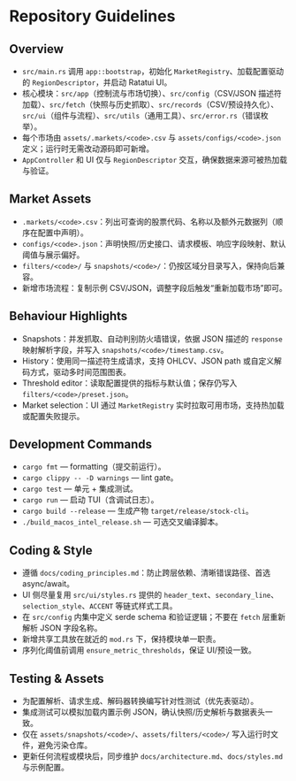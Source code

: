 # Repository Guidelines

## Overview
- `src/main.rs` 调用 `app::bootstrap`，初始化 `MarketRegistry`、加载配置驱动的 `RegionDescriptor`，并启动 Ratatui UI。
- 核心模块：`src/app`（控制流与市场切换）、`src/config`（CSV/JSON 描述符加载）、`src/fetch`（快照与历史抓取）、`src/records`（CSV/预设持久化）、`src/ui`（组件与流程）、`src/utils`（通用工具）、`src/error.rs`（错误枚举）。
- 每个市场由 `assets/.markets/<code>.csv` 与 `assets/configs/<code>.json` 定义；运行时无需改动源码即可新增。
- `AppController` 和 UI 仅与 `RegionDescriptor` 交互，确保数据来源可被热加载与验证。

## Market Assets
- `.markets/<code>.csv`：列出可查询的股票代码、名称以及额外元数据列（顺序在配置中声明）。
- `configs/<code>.json`：声明快照/历史接口、请求模板、响应字段映射、默认阈值与展示偏好。
- `filters/<code>/` 与 `snapshots/<code>/`：仍按区域分目录写入，保持向后兼容。
- 新增市场流程：复制示例 CSV/JSON，调整字段后触发“重新加载市场”即可。

## Behaviour Highlights
- Snapshots：并发抓取、自动判别防火墙错误，依据 JSON 描述的 `response` 映射解析字段，并写入 `snapshots/<code>/timestamp.csv`。
- History：使用同一描述符生成请求，支持 OHLCV、JSON path 或自定义解码方式，驱动多时间范围图表。
- Threshold editor：读取配置提供的指标与默认值；保存仍写入 `filters/<code>/preset.json`。
- Market selection：UI 通过 `MarketRegistry` 实时拉取可用市场，支持热加载或配置失败提示。

## Development Commands
- `cargo fmt` — formatting（提交前运行）。
- `cargo clippy -- -D warnings` — lint gate。
- `cargo test` — 单元 + 集成测试。
- `cargo run` — 启动 TUI（含调试日志）。
- `cargo build --release` — 生成产物 `target/release/stock-cli`。
- `./build_macos_intel_release.sh` — 可选交叉编译脚本。

## Coding & Style
- 遵循 `docs/coding_principles.md`：防止跨层依赖、清晰错误路径、首选 async/await。
- UI 侧尽量复用 `src/ui/styles.rs` 提供的 `header_text`、`secondary_line`、`selection_style`、`ACCENT` 等链式样式工具。
- 在 `src/config` 内集中定义 serde schema 和验证逻辑；不要在 `fetch` 层重新解析 JSON 字段名称。
- 新增共享工具放在就近的 `mod.rs` 下，保持模块单一职责。
- 序列化阈值前调用 `ensure_metric_thresholds`，保证 UI/预设一致。

## Testing & Assets
- 为配置解析、请求生成、解码器转换编写针对性测试（优先表驱动）。
- 集成测试可以模拟加载内置示例 JSON，确认快照/历史解析与数据表头一致。
- 仅在 `assets/snapshots/<code>/`、`assets/filters/<code>/` 写入运行时文件，避免污染仓库。
- 更新任何流程或模块后，同步维护 `docs/architecture.md`、`docs/styles.md` 与示例配置。
